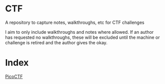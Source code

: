 # CTF
A repository to capture notes, walkthroughs, etc for CTF challenges

I aim to only include walkthroughs and notes where allowed.  If an author has requested no walkthroughs, these will be excluded until the machine or challenge is retired and the author gives the okay.

# Index

[PicoCTF](./PicoCTF)
